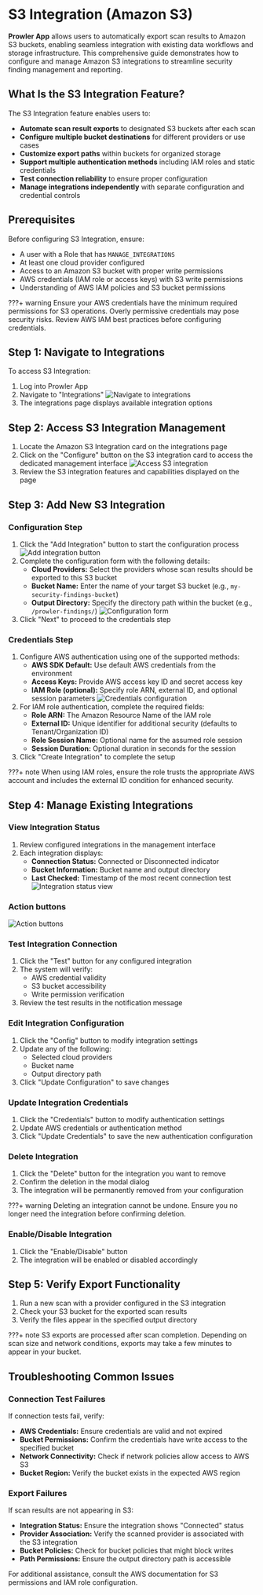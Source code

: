 # S3 Integration (Amazon S3)

**Prowler App** allows users to automatically export scan results to Amazon S3 buckets, enabling seamless integration with existing data workflows and storage infrastructure. This comprehensive guide demonstrates how to configure and manage Amazon S3 integrations to streamline security finding management and reporting.

## What Is the S3 Integration Feature?

The S3 Integration feature enables users to:

- **Automate scan result exports** to designated S3 buckets after each scan
- **Configure multiple bucket destinations** for different providers or use cases
- **Customize export paths** within buckets for organized storage
- **Support multiple authentication methods** including IAM roles and static credentials
- **Test connection reliability** to ensure proper configuration
- **Manage integrations independently** with separate configuration and credential controls

## Prerequisites

Before configuring S3 Integration, ensure:

- A user with a Role that has `MANAGE_INTEGRATIONS`
- At least one cloud provider configured
- Access to an Amazon S3 bucket with proper write permissions
- AWS credentials (IAM role or access keys) with S3 write permissions
- Understanding of AWS IAM policies and S3 bucket permissions

???+ warning
    Ensure your AWS credentials have the minimum required permissions for S3 operations. Overly permissive credentials may pose security risks. Review AWS IAM best practices before configuring credentials.

## Step 1: Navigate to Integrations

To access S3 Integration:

1. Log into Prowler App
2. Navigate to  "Integrations"
![Navigate to integrations](../tutorials/img/s3-integration-ui-1.png)
3. The integrations page displays available integration options

## Step 2: Access S3 Integration Management

1. Locate the Amazon S3 Integration card on the integrations page
2. Click on the "Configure" button on the S3 integration card to access the dedicated management interface
![Access S3 integration](../tutorials/img/s3-integration-ui-2.png)
3. Review the S3 integration features and capabilities displayed on the page

## Step 3: Add New S3 Integration

### Configuration Step

1. Click the "Add Integration" button to start the configuration process
![Add integration button](../tutorials/img/s3-integration-ui-3.png)
2. Complete the configuration form with the following details:
   - **Cloud Providers:** Select the providers whose scan results should be exported to this S3 bucket
   - **Bucket Name:** Enter the name of your target S3 bucket (e.g., `my-security-findings-bucket`)
   - **Output Directory:** Specify the directory path within the bucket (e.g., `/prowler-findings/`)
![Configuration form](../tutorials/img/s3-integration-ui-4.png)
3. Click "Next" to proceed to the credentials step

### Credentials Step

1. Configure AWS authentication using one of the supported methods:
   - **AWS SDK Default:** Use default AWS credentials from the environment
   - **Access Keys:** Provide AWS access key ID and secret access key
   - **IAM Role (optional):** Specify role ARN, external ID, and optional session parameters
![Credentials configuration](../tutorials/img/s3-integration-ui-5.png)
2. For IAM role authentication, complete the required fields:
   - **Role ARN:** The Amazon Resource Name of the IAM role
   - **External ID:** Unique identifier for additional security (defaults to Tenant/Organization ID)
   - **Role Session Name:** Optional name for the assumed role session
   - **Session Duration:** Optional duration in seconds for the session
2. Click "Create Integration" to complete the setup

???+ note
    When using IAM roles, ensure the role trusts the appropriate AWS account and includes the external ID condition for enhanced security.

## Step 4: Manage Existing Integrations

### View Integration Status

1. Review configured integrations in the management interface
2. Each integration displays:
   - **Connection Status:** Connected or Disconnected indicator
   - **Bucket Information:** Bucket name and output directory
   - **Last Checked:** Timestamp of the most recent connection test
![Integration status view](../tutorials/img/s3-integration-ui-6.png)


### Action buttons
![Action buttons](../tutorials/img/s3-integration-ui-7.png)

### Test Integration Connection

1. Click the "Test" button for any configured integration
2. The system will verify:
   - AWS credential validity
   - S3 bucket accessibility
   - Write permission verification
3. Review the test results in the notification message

### Edit Integration Configuration

1. Click the "Config" button to modify integration settings
2. Update any of the following:
   - Selected cloud providers
   - Bucket name
   - Output directory path
3. Click "Update Configuration" to save changes

### Update Integration Credentials

1. Click the "Credentials" button to modify authentication settings
2. Update AWS credentials or authentication method
3. Click "Update Credentials" to save the new authentication configuration

### Delete Integration

1. Click the "Delete" button for the integration you want to remove
2. Confirm the deletion in the modal dialog
3. The integration will be permanently removed from your configuration

???+ warning
    Deleting an integration cannot be undone. Ensure you no longer need the integration before confirming deletion.

### Enable/Disable Integration

1. Click the "Enable/Disable" button
2. The integration will be enabled or disabled accordingly

## Step 5: Verify Export Functionality

1. Run a new scan with a provider configured in the S3 integration
2. Check your S3 bucket for the exported scan results
3. Verify the files appear in the specified output directory

???+ note
    S3 exports are processed after scan completion. Depending on scan size and network conditions, exports may take a few minutes to appear in your bucket.

## Troubleshooting Common Issues

### Connection Test Failures

If connection tests fail, verify:

- **AWS Credentials:** Ensure credentials are valid and not expired
- **Bucket Permissions:** Confirm the credentials have write access to the specified bucket
- **Network Connectivity:** Check if network policies allow access to AWS S3
- **Bucket Region:** Verify the bucket exists in the expected AWS region

### Export Failures

If scan results are not appearing in S3:

- **Integration Status:** Ensure the integration shows "Connected" status
- **Provider Association:** Verify the scanned provider is associated with the S3 integration
- **Bucket Policies:** Check for bucket policies that might block writes
- **Path Permissions:** Ensure the output directory path is accessible

For additional assistance, consult the AWS documentation for S3 permissions and IAM role configuration.